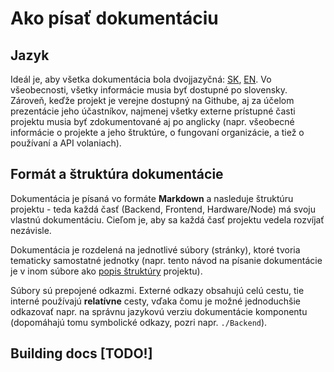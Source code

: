 # Ako písať dokumentáciu

## Jazyk

Ideál je, aby všetka dokumentácia bola dvojjazyčná: [SK](./), [EN](../en/).
Vo všeobecnosti, všetky informácie musia byť dostupné po slovensky. Zároveň, keďže projekt je verejne dostupný na Githube, aj za účelom prezentácie jeho účastníkov, najmenej všetky externe prístupné časti projektu musia byť zdokumentované aj po anglicky (napr. všeobecné informácie o projekte a jeho štruktúre, o fungovaní organizácie, a tiež o používaní a API volaniach).

## Formát a štruktúra dokumentácie

Dokumentácia je písaná vo formáte **Markdown** a nasleduje štruktúru projektu - teda každá časť (Backend, Frontend, Hardware/Node) má svoju vlastnú dokumentáciu. Cieľom je, aby sa každá časť projektu vedela rozvíjať nezávisle.

Dokumentácia je rozdelená na jednotlivé súbory (stránky), ktoré tvoria tematicky samostatné jednotky (napr. tento návod na písanie dokumentácie je v inom súbore ako [popis štruktúry](structure.md) projektu).

Súbory sú prepojené odkazmi. Externé odkazy obsahujú celú cestu, tie interné používajú **relatívne** cesty, vďaka čomu je možné jednoduchšie odkazovať napr. na správnu jazykovú verziu dokumentácie komponentu (dopomáhajú tomu symbolické odkazy, pozri napr. `./Backend`).

## Building docs [TODO!]
